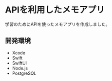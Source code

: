 # APIを利用したメモアプリ

学習のためにAPIを使ったメモアプリを作成しました。

## 開発環境
- Xcode
- Swift
- SwiftUI
- Node.js
- PostgreSQL
